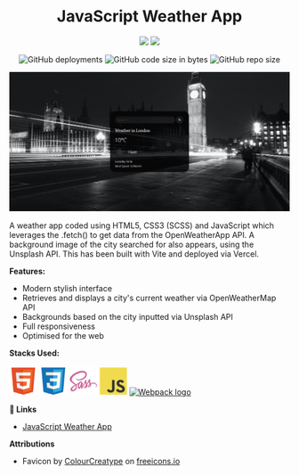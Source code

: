 <div align="center">
<h1>JavaScript Weather App</h1>

![](https://api.checklyhq.com/v1/badges/checks/2a052ace-0ae9-4eb4-bc39-17e2e2fc16ae?style=for-the-badge&theme=dark) ![](https://api.checklyhq.com/v1/badges/checks/2a052ace-0ae9-4eb4-bc39-17e2e2fc16ae?style=for-the-badge&theme=dark&responseTime=true) 

![GitHub deployments](https://img.shields.io/github/deployments/asbhogal/JavaScript-Weather-App/production?label=DEPLOYMENT%20STATE&style=for-the-badge&labelColor=000) ![GitHub code size in bytes](https://img.shields.io/github/languages/code-size/asbhogal/JavaScript-Weather-App?style=for-the-badge&labelColor=000) ![GitHub repo size](https://img.shields.io/github/repo-size/asbhogal/JavaScript-Weather-App?color=blueviolet&style=for-the-badge&labelColor=000)

![Project Snapshot](https://github.com/asbhogal/JavaScript-Weather-App/blob/main/src/assets/ProjectSnapshot.png)

</div>

A weather app coded using HTML5, CSS3 (SCSS) and JavaScript which leverages the .fetch() to get data from the OpenWeatherApp API. A background image of the city searched for also appears, using the Unsplash API. This has been built with Vite and deployed via Vercel.

<strong>Features:</strong><br>
  - Modern stylish interface
  - Retrieves and displays a city's current weather via OpenWeatherMap API
  - Backgrounds based on the city inputted via Unsplash API
  - Full responsiveness
  - Optimised for the web

<strong>Stacks Used:</strong><br>
<br>
<a target="_blank" rel="noopener noreferrer" href="https://github.com/devicons/devicon/blob/master/icons/html5/html5-original.svg"><img src="https://github.com/devicons/devicon/raw/master/icons/html5/html5-original.svg" alt="html5" width="50" height="50" style="max-width:100%;"></a>
<a target="_blank" rel="noopener noreferrer" href="https://github.com/devicons/devicon/blob/master/icons/css3/css3-original.svg"><img src="https://github.com/devicons/devicon/raw/master/icons/css3/css3-original.svg" alt="css3" width="50" height="50" style="max-width:100%;"></a>
<a target="_blank" rel="noopener noreferrer" href="https://github.com/devicons/devicon/blob/master/icons/sass/sass-original.svg"><img src="https://github.com/devicons/devicon/blob/master/icons/sass/sass-original.svg" alt="sass" width="50" height="50" style="max-width:100%;"></a>
<a target="_blank" rel="noopener noreferrer" href="https://github.com/devicons/devicon/blob/master/icons/javascript/javascript-original.svg"><img src="https://github.com/devicons/devicon/raw/master/icons/javascript/javascript-original.svg" alt="JavaScript" width="50" height="50" style="max-width:100%;"></a>
<a target="_blank" rel="noopener noreferrer" href="https://github.com/vitejs/vite/blob/main/docs/public/logo.svg"><img src="https://github.com/vitejs/vite/blob/main/docs/public/logo.svg" alt="Webpack logo" width="50" height="50" style="max-width:100%;"></a>

<strong>:link: Links</strong><br>
 - <a target="_blank" href="https://javascript-weatherapp.vercel.app">JavaScript Weather App</a>

 <strong>Attributions</strong><br>
  - Favicon by <a href="https://freeicons.io/profile/5790">ColourCreatype</a> on <a href="https://freeicons.io">freeicons.io</a>
                                
